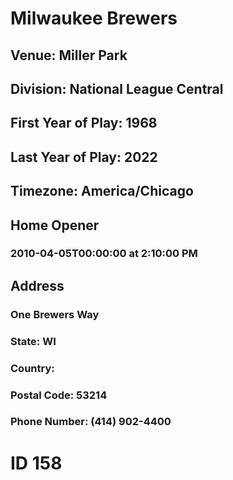 # Milwaukee Brewers
## Venue: Miller Park
## Division: National League Central
## First Year of Play: 1968
## Last Year of Play: 2022
## Timezone: America/Chicago
## Home Opener
### 2010-04-05T00:00:00 at 2:10:00 PM
## Address
### One Brewers Way
### State: WI
### Country: 
### Postal Code: 53214
### Phone Number: (414) 902-4400
# ID 158